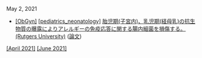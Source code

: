 May 2, 2021
* [\[ObGyn\]](ObGyn.md) [\[pediatrics_neonatology\]](pediatrics_neonatology.md) [胎児期(子宮内)、乳児期(経母乳)の抗生物質の曝露によりアレルギーの免疫応答に関する腸内細菌を損傷する。 (Rutgers University)](https://www.rutgers.edu/news/infant-antibiotic-exposure-can-affect-future-immune-responses-toward-allergies) ([論文](https://mbio.asm.org/content/12/1/e03335-20))

[\[April 2021\]](2104.md) [\[June 2021\]](2106.md)
